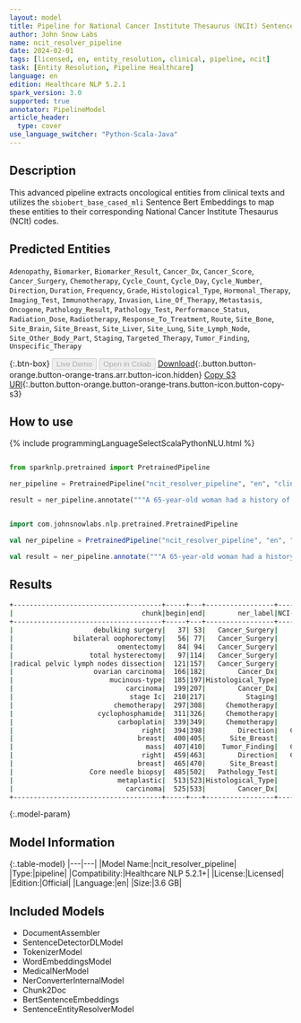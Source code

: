```yaml
---
layout: model
title: Pipeline for National Cancer Institute Thesaurus (NCIt) Sentence Entity Resolver
author: John Snow Labs
name: ncit_resolver_pipeline
date: 2024-02-01
tags: [licensed, en, entity_resolution, clinical, pipeline, ncit]
task: [Entity Resolution, Pipeline Healthcare]
language: en
edition: Healthcare NLP 5.2.1
spark_version: 3.0
supported: true
annotator: PipelineModel
article_header:
  type: cover
use_language_switcher: "Python-Scala-Java"
---
```


## Description

This advanced pipeline extracts oncological entities from clinical texts and utilizes the `sbiobert_base_cased_mli` Sentence Bert Embeddings to map these entities to their corresponding National Cancer Institute Thesaurus (NCIt) codes.

## Predicted Entities

`Adenopathy`, `Biomarker`, `Biomarker_Result`, `Cancer_Dx`, `Cancer_Score`, `Cancer_Surgery`, `Chemotherapy`, `Cycle_Count`, `Cycle_Day`, `Cycle_Number`, `Direction`, `Duration`, `Frequency`, `Grade`, `Histological_Type`, `Hormonal_Therapy`, `Imaging_Test`, `Immunotherapy`, `Invasion`, `Line_Of_Therapy`, `Metastasis`, `Oncogene`, `Pathology_Result`, `Pathology_Test`, `Performance_Status`, `Radiation_Dose`, `Radiotherapy`, `Response_To_Treatment`, `Route`, `Site_Bone`, `Site_Brain`, `Site_Breast`, `Site_Liver`, `Site_Lung`, `Site_Lymph_Node`, `Site_Other_Body_Part`, `Staging`, `Targeted_Therapy`, `Tumor_Finding`, `Unspecific_Therapy`


{:.btn-box}
<button class="button button-orange" disabled>Live Demo</button>
<button class="button button-orange" disabled>Open in Colab</button>
[Download](https://s3.amazonaws.com/auxdata.johnsnowlabs.com/clinical/models/ncit_resolver_pipeline_en_5.2.1_3.0_1706791179552.zip){:.button.button-orange.button-orange-trans.arr.button-icon.hidden}
[Copy S3 URI](s3://auxdata.johnsnowlabs.com/clinical/models/ncit_resolver_pipeline_en_5.2.1_3.0_1706791179552.zip){:.button.button-orange.button-orange-trans.button-icon.button-copy-s3}

## How to use



<div class="tabs-box" markdown="1">
{% include programmingLanguageSelectScalaPythonNLU.html %}
  
```python

from sparknlp.pretrained import PretrainedPipeline

ner_pipeline = PretrainedPipeline("ncit_resolver_pipeline", "en", "clinical/models")

result = ner_pipeline.annotate("""A 65-year-old woman had a history of debulking surgery, bilateral oophorectomy with omentectomy, total hysterectomy with radical pelvic lymph nodes dissection due to ovarian carcinoma (mucinous-type carcinoma, stage Ic) 1 year ago. Patient's medical compliance was poor and failed to complete her chemotherapy (cyclophosphamide 750 mg/m2, carboplatin 300 mg/m2). Recently, she noted a palpable right breast mass, 15 cm in size which nearly occupied the whole right breast in 2 months. Core needle biopsy revealed metaplastic carcinoma.""")

```
```scala

import com.johnsnowlabs.nlp.pretrained.PretrainedPipeline

val ner_pipeline = PretrainedPipeline("ncit_resolver_pipeline", "en", "clinical/models")

val result = ner_pipeline.annotate("""A 65-year-old woman had a history of debulking surgery, bilateral oophorectomy with omentectomy, total hysterectomy with radical pelvic lymph nodes dissection due to ovarian carcinoma (mucinous-type carcinoma, stage Ic) 1 year ago. Patient's medical compliance was poor and failed to complete her chemotherapy (cyclophosphamide 750 mg/m2, carboplatin 300 mg/m2). Recently, she noted a palpable right breast mass, 15 cm in size which nearly occupied the whole right breast in 2 months. Core needle biopsy revealed metaplastic carcinoma.""")

```
</div>

## Results

```bash
+-------------------------------------+-----+---+-----------------+----------+------------------------------------------------------------+------------------------------------------------------------+------------------------------------------------------------+
|                                chunk|begin|end|        ner_label|NCI-t Code|                                                 description|                                                 resolutions|                                                   all_codes|
+-------------------------------------+-----+---+-----------------+----------+------------------------------------------------------------+------------------------------------------------------------+------------------------------------------------------------+
|                    debulking surgery|   37| 53|   Cancer_Surgery|    C15749|                       debulking surgery [debulking surgery]|debulking surgery [debulking surgery]:::primary debulking...|C15749:::C160865:::C160866:::C128096:::C146855:::C158758:...|
|               bilateral oophorectomy|   56| 77|   Cancer_Surgery|    C51590|             bilateral oophorectomy [bilateral oophorectomy]|bilateral oophorectomy [bilateral oophorectomy]:::oophore...|C51590:::C15291:::C51601:::C51765:::C29893:::C15323:::C49...|
|                          omentectomy|   84| 94|   Cancer_Surgery|    C51787|                                   omentectomy [omentectomy]|omentectomy [omentectomy]:::partial omentectomy [partial ...|C51787:::C51788:::C51596:::C15277:::C51780:::C96171:::C94...|
|                   total hysterectomy|   97|114|   Cancer_Surgery|    C15701|                     total hysterectomy [total hysterectomy]|total hysterectomy [total hysterectomy]:::total abdominal...|C15701:::C51695:::C40961:::C51941:::C51660:::C15256:::C15...|
|radical pelvic lymph nodes dissection|  121|157|   Cancer_Surgery|    C48936|radical lymph node dissection [radical lymph node dissect...|radical lymph node dissection [radical lymph node dissect...|C48936:::C166163:::C51896:::C48184:::C167218:::C166225:::...|
|                    ovarian carcinoma|  166|182|        Cancer_Dx|     C4908|                       ovarian carcinoma [ovarian carcinoma]|ovarian carcinoma [ovarian carcinoma]:::ovarian adenocarc...|C4908:::C7700:::C7550:::C4509:::C9192:::C5229:::C7832:::C...|
|                        mucinous-type|  185|197|Histological_Type|    C38768|         mucinous differentiation [mucinous differentiation]|mucinous differentiation [mucinous differentiation]:::muc...|C38768:::C14163:::C246:::C16883:::C36119:::C13259:::C7472...|
|                            carcinoma|  199|207|        Cancer_Dx|     C2916|                                       carcinoma [carcinoma]|carcinoma [carcinoma]:::carcinoma cell [carcinoma cell]::...|C2916:::C36779:::C3693:::C165723:::C26712:::C2915:::C7629...|
|                             stage Ic|  210|217|          Staging|    C27981|                                         stage ic [stage ic]|stage ic [stage ic]:::stage iv [stage iv]:::stage i [stag...|C27981:::C125478:::C112007:::C141199:::C28055:::C112012::...|
|                         chemotherapy|  297|308|     Chemotherapy|    C15632|                                 chemotherapy [chemotherapy]|chemotherapy [chemotherapy]:::chemotherapy received [chem...|C15632:::C160336:::C168835:::C274:::C15681:::C191:::C1588...|
|                     cyclophosphamide|  311|326|     Chemotherapy|      C405|                         cyclophosphamide [cyclophosphamide]|cyclophosphamide [cyclophosphamide]:::cyclophosphamide re...|C405:::C160014:::C11393:::C9667:::C37699:::C9713:::C11510...|
|                          carboplatin|  339|349|     Chemotherapy|     C1282|                                   carboplatin [carboplatin]|carboplatin [carboplatin]:::carboplatin regimen [carbopla...|C1282:::C160006:::C11881:::C376:::C175820:::C156262:::C97...|
|                                right|  394|398|        Direction|   C160199|                                               right [right]|right [right]:::correct [correct]:::definite [definite]::...|C160199:::C68815:::C190978:::C107561:::C137949:::C118396:...|
|                               breast|  400|405|      Site_Breast|    C12971|                                             breast [breast]|breast [breast]:::breast part [breast part]:::breast ln [...|C12971:::C13020:::C27939:::C93291:::C141134:::C12370:::C9...|
|                                 mass|  407|410|    Tumor_Finding|   C126027|                                                 mass [mass]|mass [mass]:::mass content [mass content]:::mass density ...|C126027:::C191347:::C75762:::C179798:::C48528:::C179799::...|
|                                right|  459|463|        Direction|   C160199|                                               right [right]|right [right]:::correct [correct]:::definite [definite]::...|C160199:::C68815:::C190978:::C107561:::C137949:::C118396:...|
|                               breast|  465|470|      Site_Breast|    C12971|                                             breast [breast]|breast [breast]:::breast part [breast part]:::breast ln [...|C12971:::C13020:::C27939:::C93291:::C141134:::C12370:::C9...|
|                   Core needle biopsy|  485|502|   Pathology_Test|    C15680|                     core needle biopsy [core needle biopsy]|core needle biopsy [core needle biopsy]:::needle biopsy [...|C15680:::C15190:::C51763:::C91832:::C15361:::C137909:::C1...|
|                          metaplastic|  513|523|Histological_Type|    C25566|                                   metaplastic [metaplastic]|metaplastic [metaplastic]:::metaplastic change [metaplast...|C25566:::C3236:::C36786:::C177595:::C80354:::C29745:::C45...|
|                            carcinoma|  525|533|        Cancer_Dx|     C2916|                                       carcinoma [carcinoma]|carcinoma [carcinoma]:::carcinoma cell [carcinoma cell]::...|C2916:::C36779:::C3693:::C165723:::C26712:::C2915:::C7629...|
+-------------------------------------+-----+---+-----------------+----------+------------------------------------------------------------+------------------------------------------------------------+------------------------------------------------------------+
```

{:.model-param}
## Model Information

{:.table-model}
|---|---|
|Model Name:|ncit_resolver_pipeline|
|Type:|pipeline|
|Compatibility:|Healthcare NLP 5.2.1+|
|License:|Licensed|
|Edition:|Official|
|Language:|en|
|Size:|3.6 GB|

## Included Models

- DocumentAssembler
- SentenceDetectorDLModel
- TokenizerModel
- WordEmbeddingsModel
- MedicalNerModel
- NerConverterInternalModel
- Chunk2Doc
- BertSentenceEmbeddings
- SentenceEntityResolverModel
